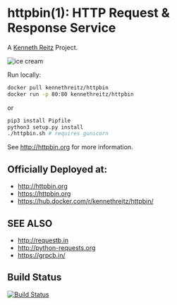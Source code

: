 # httpbin(1): HTTP Request & Response Service

A [Kenneth Reitz](http://kennethreitz.org/bitcoin) Project.

![ice cream](http://farm1.staticflickr.com/572/32514669683_4daf2ab7bc_k_d.jpg)

Run locally:
```sh
docker pull kennethreitz/httpbin
docker run -p 80:80 kennethreitz/httpbin
```

or

```sh
pip3 install Pipfile
python3 setup.py install
./httpbin.sh # requires gunicorn
```

See http://httpbin.org for more information.

## Officially Deployed at:

- http://httpbin.org
- https://httpbin.org
- https://hub.docker.com/r/kennethreitz/httpbin/

## SEE ALSO

- http://requestb.in
- http://python-requests.org
- https://grpcb.in/

## Build Status

[![Build Status](https://travis-ci.org/postmanlabs/httpbin.svg?branch=master)](https://travis-ci.org/postmanlabs/httpbin)

